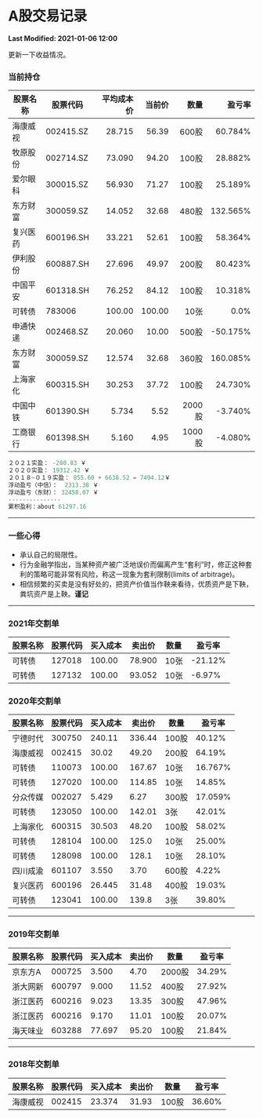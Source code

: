 # A股交易记录

**Last Modified: 2021-01-06 12:00**

更新一下收益情况。

### 当前持仓

| 股票名称 | 股票代码 | 平均成本价 | 当前价 | 数量  | 盈亏率 |
|   ---- | ---- | ---: | ---: | ---: | ---: |
| 海康威视 | 002415.SZ | 28.715 | 56.39 | 600股 | 60.784% |
| 牧原股份 | 002714.SZ | 73.090 | 94.20 | 100股 | 28.882% |
| 爱尔眼科 | 300015.SZ | 56.930 | 71.27 | 100股 | 25.189% |
| 东方财富 | 300059.SZ | 14.052 | 32.68 | 480股 | 132.565% |
| 复兴医药 | 600196.SH | 33.221 | 52.61 | 100股 | 58.364% |
| 伊利股份 | 600887.SH | 27.696 | 49.97 | 200股 | 80.423% |
| 中国平安 | 601318.SH | 76.252 | 84.12 | 100股 | 10.318% |
|   可转债 | 783006    | 100.00 |100.00 |  10张 | 0.0% |
| 申通快递 | 002468.SZ | 20.060 | 10.00 | 500股 | -50.175% |
| 东方财富 | 300059.SZ | 12.574 | 32.68 | 360股 | 160.085% |
| 上海家化 | 600315.SH | 30.253 | 37.72 | 100股 | 24.730% |
| 中国中铁 | 601390.SH |  5.734 | 5.52 |2000股 | -3.740% |
| 工商银行 | 601398.SH |  5.160 | 4.95 |1000股 | -4.080% |


```python
２０２１实盈： -280.83 ￥
２０２０实盈： 19312.42 ￥
２０１８~０１９实盈： 855.60 + 6638.52 = 7494.12￥
浮动盈亏（中信）：  2313.38 ￥
浮动盈亏（东财）： 32458.07 ￥
---------------
累积盈利：about 61297.16
```

-----------------

### 一些心得

- 承认自己的局限性。
- 行为金融学指出，当某种资产被广泛地误价而偏离产生“套利”时，修正这种套利的策略可能非常有风险，称这一现象为套利限制(limits of arbitrage)。
- 相信频繁的买卖是没有好处的，把资产价值当作鞅来看待，优质资产是下鞅，粪坑资产是上鞅。**谨记**

-------------------------------------------------

### 2021年交割单
| 股票名称 | 股票代码 | 买入成本 | 卖出价 | 数量  | 盈亏率 |
| ---- | ---- | ---- | ---- | ---- | ---- |
|   可转债 | 127018    | 100.00 | 78.900 |  10张 | -21.12% |
|   可转债 | 127132    | 100.00 |93.052 |  10张 | -6.97% |


### 2020年交割单

| 股票名称 | 股票代码 | 买入成本 | 卖出价 | 数量  | 盈亏率 |
| ---- | ---- | ---- | ---- | ---- | ---- |
| 宁德时代 | 300750   | 240.11   | 336.44 | 100股 | 40.12% |
| 海康威视 | 002415 | 30.02 | 49.20 | 200股 | 64.19%  |
|   可转债 | 110073    | 100.00 | 167.67 |  10张 | 16.767% |
|   可转债 | 127020 | 100.00 |114.85 |  10张 | 14.85% |
| 分众传媒 | 002027 |  5.429 |  6.27 | 300股 |  17.059% |
|   可转债 | 123050 | 100.00 | 142.01 |   3张 | 42.01% |
| 上海家化 | 600315 | 30.503 | 48.20 | 100股 | 58.02% |
|   可转债 | 128104 | 100.00 | 125.0 | 10张  | 25.00% |
|   可转债 | 128098 | 100.00 | 128.1 | 10张  | 28.10% |
| 四川成渝 | 601107 |  3.550 |  3.70 | 600股 |  4.22% |
| 复兴医药 | 600196 | 26.445 | 31.48 | 400股 | 19.03% |
|   可转债 | 123041 | 100.00 | 139.8 |   3张 | 39.80% |

---------------------------------------

### 2019年交割单

| 股票名称 | 股票代码 | 买入成本 | 卖出价 | 数量  | 盈亏率 |
| ---- | ---- | ---- | ---- | ---- | ---- |
| 京东方A  | 000725 | 3.500 | 4.70 | 2000股 | 34.29% |
| 浙大网新 | 600797 | 9.000 | 11.52 | 400股 | 27.92% |
| 浙江医药 | 600216 | 9.023 | 13.35 | 300股 | 47.96% |
| 浙江医药 | 600216 | 9.170 | 11.01 | 100股 | 20.07% |
| 海天味业 | 603288 |77.697 | 95.20 | 100股 | 21.84% |

--------------------------

### 2018年交割单

| 股票名称 | 股票代码 | 买入成本 | 卖出价 | 数量  | 盈亏率 |
| -------- | -------- | -------- | ------ | ----- | ------ |
| 海康威视 | 002415   | 23.374   | 31.93  | 100股 | 36.60% |

